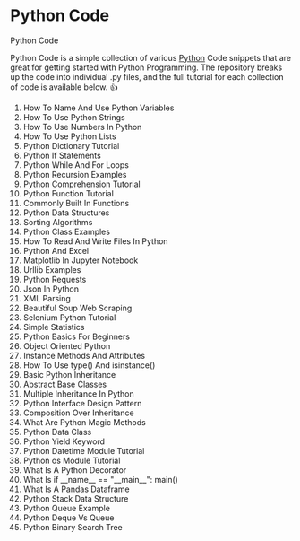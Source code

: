 # Python Code
Python Code

Python Code is a simple collection of various [Python](https://www.python.org/) Code snippets that are 
great for getting started with Python Programming.  The repository breaks up the code into individual .py 
files, and the full tutorial for each collection of code is available below. 👍

1. How To Name And Use Python Variables
2. How To Use Python Strings
3. How To Use Numbers In Python
4. How To Use Python Lists
5. Python Dictionary Tutorial
6. Python If Statements
7. Python While And For Loops
8. Python Recursion Examples
9. Python Comprehension Tutorial
10. Python Function Tutorial
11. Commonly Built In Functions
12. Python Data Structures
13. Sorting Algorithms
14. Python Class Examples
15. How To Read And Write Files In Python
16. Python And Excel
17. Matplotlib In Jupyter Notebook
18. Urllib Examples
19. Python Requests
20. Json In Python
21. XML Parsing
22. Beautiful Soup Web Scraping
23. Selenium Python Tutorial
24. Simple Statistics
25. Python Basics For Beginners
26. Object Oriented Python
27. Instance Methods And Attributes
28. How To Use type() And isinstance()
29. Basic Python Inheritance
30. Abstract Base Classes
31. Multiple Inheritance In Python
32. Python Interface Design Pattern
33. Composition Over Inheritance
34. What Are Python Magic Methods
35. Python Data Class
36. Python Yield Keyword
37. Python Datetime Module Tutorial
38. Python os Module Tutorial
39. What Is A Python Decorator
40. What Is if \_\_name\_\_ == "\_\_main\_\_": main()
41. What Is A Pandas Dataframe
42. Python Stack Data Structure
43. Python Queue Example
44. Python Deque Vs Queue
45. Python Binary Search Tree
